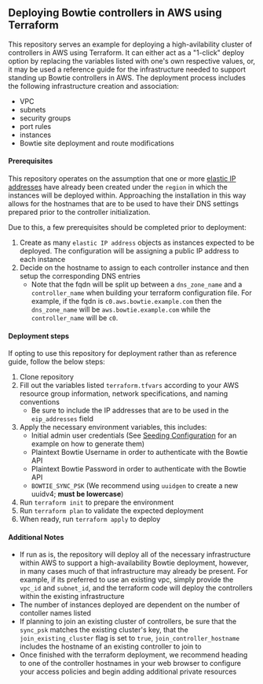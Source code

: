 ## Deploying Bowtie controllers in AWS using Terraform

This repository serves an example for deploying a high-avilability cluster of controllers in AWS using Terraform. It can either act as a "1-click" deploy option by replacing the variables listed with one's own respective values, or, it may be used a reference guide for the infrastructure needed to support standing up Bowtie controllers in AWS. The deployment process includes the following infrastructure creation and association:

- VPC
- subnets
- security groups
- port rules
- instances
- Bowtie site deployment and route modifications

#### Prerequisites

This repository operates on the assumption that one or more [elastic IP addresses](https://us-east-2.console.aws.amazon.com/ec2/home?region=us-east-2#Addresses:) have already been created under the `region` in which the instances will be deployed within. Approaching the installation in this way allows for the hostnames that are to be used to have their DNS settings prepared prior to the controller initialization. 

Due to this, a few prerequisites should be completed prior to deployment: 

1. Create as many `elastic IP address` objects as instances expected to be deployed. The configuration will be assigning a public IP address to each instance
2. Decide on the hostname to assign to each controller instance and then setup the corresponding DNS entries
    - Note that the fqdn will be split up between a `dns_zone_name` and a `controller_name` when building your terraform configuration file. For example, if the fqdn is `c0.aws.bowtie.example.com` then the `dns_zone_name` will be `aws.bowtie.example.com` while the `controller_name` will be `c0`.

#### Deployment steps

If opting to use this repository for deployment rather than as reference guide, follow the below steps:

1. Clone repository
2. Fill out the variables listed `terraform.tfvars` according to your AWS resource group information, network specifications, and naming conventions
    - Be sure to include the IP addresses that are to be used in the `eip_addresses` field
3. Apply the necessary environment variables, this includes:
    - Initial admin user credentials (See [Seeding Configuration](https://docs.bowtie.works/setup-controller.html#seeding-configuration) for an example on how to generate them)
    - Plaintext Bowtie Username in order to authenticate with the Bowtie API
    - Plaintext Bowtie Password in order to authenticate with the Bowtie API
    - `BOWTIE_SYNC_PSK` (We recommend using `uuidgen` to create a new uuidv4; **must be lowercase**)
4. Run `terraform init` to prepare the environment
5. Run `terraform plan` to validate the expected deployment
6. When ready, run `terraform apply` to deploy

#### Additional Notes

- If run as is, the repository will deploy all of the necessary infrastructure within AWS to support a high-availability Bowtie deployment, however, in many cases much of that infrastructure may already be present. For example, if its preferred to use an existing vpc, simply provide the `vpc_id` and `subnet_id`, and the terraform code will deploy the controllers within the existing infrastructure
- The number of instances deployed are dependent on the number of contoller names listed
- If planning to join an existing cluster of controllers, be sure that the `sync_psk` matches the existing cluster's key, that the `join_existing_cluster` flag is set to `true`, `join_controller_hostname` includes the hostname of an existing controller to join to
- Once finished with the terraform deployment, we recommend heading to one of the controller hostnames in your web browser to configure your access policies and begin adding additional private resources
